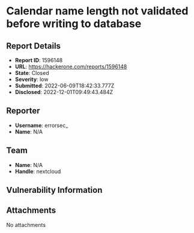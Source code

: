 # Calendar name length not validated before writing to database

## Report Details
- **Report ID**: 1596148
- **URL**: https://hackerone.com/reports/1596148
- **State**: Closed
- **Severity**: low
- **Submitted**: 2022-06-09T18:42:33.777Z
- **Disclosed**: 2022-12-01T09:49:43.484Z

## Reporter
- **Username**: errorsec_
- **Name**: N/A

## Team
- **Name**: N/A
- **Handle**: nextcloud

## Vulnerability Information


## Attachments
No attachments
